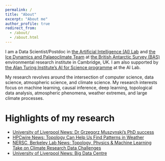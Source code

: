 ```yaml
---
permalink: /
title: "About"
excerpt: "About me"
author_profile: true
redirect_from: 
  - /about/
  - /about.html
---
```


I am a Data Scientist/Postdoc in [the Artificial Intelligence (AI) Lab](https://www.bas.ac.uk/project/ai/) and [the Ice Dynamics and Palaeoclimate Team](https://www.bas.ac.uk/team/science-teams/ice-and-past-climate/) at [the British Antarctic Survey (BAS)](https://www.bas.ac.uk/) environmental research institute in Cambridge, UK. I am also supported by [the Alan Turing Institute’s AI for Science programme](https://www.turing.ac.uk/research/asg) at the AI Lab.

My research revolves around the intersection of computer science, data science, atmospheric science, and climate science. My research interests focus on machine learning, causal inference, deep learning, topological data analysis, atmospheric phenomena, weather extremes, and large climate processes.

Highlights of my research
===
* [University of Liverpool News: Dr Grzegorz Muszynski’s PhD success](https://www.liverpool.ac.uk/electrical-engineering-electronics-and-computer-science/news/stories/title,1245388,en.html) 
* [HPCwire News: Topology Can Help Us Find Patterns in Weather](https://www.hpcwire.com/2018/12/06/topology-can-help-us-find-patterns-in-weather/)
* [NERSC, Berkeley Lab News: Topology, Physics & Machine Learning Take on Climate Research Data Challenges](https://www.nersc.gov/news-publications/nersc-news/science-news/2018/old-school-new-school-geometry-physics-and-machine-learning-take-on-climate-research-data-challenges/)
* [University of Liverpool News: Big Data Centre](https://news.liverpool.ac.uk/2017/08/30/computer-scientists-partner-with-intel-and-us-department-of-energy-on-big-data-centre/)



